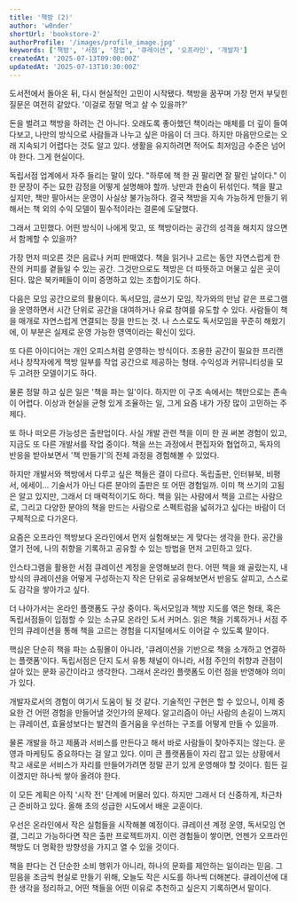 ```yaml
---
title: '책방 (2)'
author: 'w0nder'
shortUrl: 'bookstore-2'
authorProfile: '/images/profile_image.jpg'
keywords: ['책방', '서점', '창업', '큐레이션', '오프라인', '개발자']
createdAt: '2025-07-13T09:00:00Z'
updatedAt: '2025-07-13T10:30:00Z'
---
```


<link-preview url="https://w0nder.land/s/bookstore-1" title="책방 (1)" target="_blank">
</link-preview>

도서전에서 돌아온 뒤, 다시 현실적인 고민이 시작됐다. 책방을 꿈꾸며 가장 먼저 부딪힌 질문은 여전히 같았다. '이걸로 정말 먹고 살 수 있을까?'

돈을 벌려고 책방을 하려는 건 아니다. 오래도록 좋아했던 책이라는 매체를 더 깊이 들여다보고, 나만의 방식으로 사람들과 나누고 싶은 마음이 더 크다. 하지만 마음만으로는 오래 지속되기 어렵다는 것도 알고 있다. 생활을 유지하려면 적어도 최저임금 수준은 넘어야 한다. 그게 현실이다.

독립서점 업계에서 자주 들리는 말이 있다. "하루에 책 한 권 팔리면 잘 팔린 날이다." 이 한 문장이 주는 묘한 감정을 어떻게 설명해야 할까. 낭만과 한숨이 뒤섞인다. 책을 팔고 싶지만, 책만 팔아서는 운영이 사실상 불가능하다. 결국 책방을 지속 가능하게 만들기 위해서는 책 외의 수익 모델이 필수적이라는 결론에 도달했다.

그래서 고민했다. 어떤 방식이 나에게 맞고, 또 책방이라는 공간의 성격을 해치지 않으면서 함께할 수 있을까?

가장 먼저 떠오른 것은 음료나 커피 판매였다. 책을 읽거나 고르는 동안 자연스럽게 한 잔의 커피를 곁들일 수 있는 공간. 그것만으로도 책방은 더 따뜻하고 머물고 싶은 곳이 된다. 많은 북카페들이 이미 증명하고 있는 조합이기도 하다.

다음은 모임 공간으로의 활용이다. 독서모임, 글쓰기 모임, 작가와의 만남 같은 프로그램을 운영하면서 시간 단위로 공간을 대여하거나 유료 참여를 유도할 수 있다. 사람들이 책을 매개로 자연스럽게 연결되는 장을 만드는 것. 나 스스로도 독서모임을 꾸준히 해왔기에, 이 부분은 실제로 운영 가능한 영역이라는 확신이 있다.

또 다른 아이디어는 개인 오피스처럼 운영하는 방식이다. 조용한 공간이 필요한 프리랜서나 창작자에게 책방 일부를 작업 공간으로 제공하는 형태. 수익성과 커뮤니티성을 모두 고려한 모델이기도 하다.

물론 정말 하고 싶은 일은 '책을 파는 일'이다. 하지만 이 구조 속에서는 책만으로는 존속이 어렵다. 이상과 현실을 균형 있게 조율하는 일, 그게 요즘 내가 가장 많이 고민하는 주제다.

또 하나 떠오른 가능성은 출판업이다. 사실 개발 관련 책을 이미 한 권 써본 경험이 있고, 지금도 또 다른 개발서를 작업 중이다. 책을 쓰는 과정에서 편집자와 협업하고, 독자의 반응을 받아보면서 '책 만들기'의 전체 과정을 경험해볼 수 있었다.

하지만 개발서와 책방에서 다루고 싶은 책들은 결이 다르다. 독립출판, 인터뷰북, 비평서, 에세이... 기술서가 아닌 다른 분야의 출판은 또 어떤 경험일까. 이미 책 쓰기의 고됨은 알고 있지만, 그래서 더 매력적이기도 하다. 책을 읽는 사람에서 책을 고르는 사람으로, 그리고 다양한 분야의 책을 만드는 사람으로 스펙트럼을 넓혀가고 싶다는 바람이 더 구체적으로 다가온다.

요즘은 오프라인 책방보다 온라인에서 먼저 실험해보는 게 맞다는 생각을 한다. 공간을 열기 전에, 나의 취향을 기록하고 공유할 수 있는 방법을 먼저 고민하고 있다.

인스타그램을 활용한 서점 큐레이션 계정을 운영해보려 한다. 어떤 책을 왜 골랐는지, 내 방식의 큐레이션을 어떻게 구성하는지 작은 단위로 공유해보면서 반응도 살피고, 스스로도 감각을 쌓아가고 싶다.

더 나아가서는 온라인 플랫폼도 구상 중이다. 독서모임과 책방 지도를 엮은 형태, 혹은 독립서점들이 입점할 수 있는 소규모 온라인 도서 커머스. 읽은 책을 기록하거나 서점 주인의 큐레이션을 통해 책을 고르는 경험을 디지털에서도 이어갈 수 있도록 말이다.

핵심은 단순히 책을 파는 쇼핑몰이 아니라, '큐레이션을 기반으로 책을 소개하고 연결하는 플랫폼'이다. 독립서점은 단지 도서 유통 채널이 아니라, 서점 주인의 취향과 관점이 살아 있는 문화 공간이라고 생각한다. 그래서 온라인 플랫폼도 이런 점을 반영해야 의미가 있다.

개발자로서의 경험이 여기서 도움이 될 것 같다. 기술적인 구현은 할 수 있으니, 이제 중요한 건 어떤 경험을 만들어낼 것인가의 문제다. 알고리즘이 아닌 사람의 손길이 느껴지는 큐레이션, 효율성보다는 발견의 즐거움을 우선하는 구조를 어떻게 만들 수 있을까.

물론 개발을 하고 제품과 서비스를 만든다고 해서 바로 사람들이 찾아주지는 않는다. 운영과 마케팅도 중요하다는 걸 알고 있다. 이미 큰 플랫폼들이 자리 잡고 있는 상황에서 작고 새로운 서비스가 자리를 만들어가려면 정말 끈기 있게 운영해야 할 것이다. 힘든 길이겠지만 하나씩 쌓아 올려야 한다.

이 모든 계획은 아직 '시작 전' 단계에 머물러 있다. 하지만 그래서 더 신중하게, 차근차근 준비하고 있다. 올해 초의 성급한 시도에서 배운 교훈이다.

우선은 온라인에서 작은 실험들을 시작해볼 예정이다. 큐레이션 계정 운영, 독서모임 연결, 그리고 가능하다면 작은 출판 프로젝트까지. 이런 경험들이 쌓이면, 언젠가 오프라인 책방도 더 명확한 방향성을 가지고 열 수 있을 것이다.

책을 판다는 건 단순한 소비 행위가 아니라, 하나의 문화를 제안하는 일이라는 믿음. 그 믿음을 조금씩 현실로 만들기 위해, 오늘도 작은 시도를 하나씩 더해본다. 큐레이션에 대한 생각을 정리하고, 어떤 책들을 어떤 이유로 추천하고 싶은지 기록하면서 말이다.
